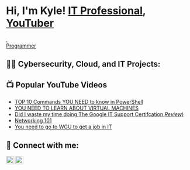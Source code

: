 <h1>Hi, I'm Kyle! <a href="https://www.linkedin.com/in/kyle-dailey/">IT Professional</a>,  <a href="https://youtube.com/@KMTech17?si=0JXDWcpnMirpD0Tv">YouTuber</a></h1>, <br/><a href="https://github.com/Ky1eD">Programmer</a>

<h2>👨‍💻 Cybersecurity, Cloud, and IT Projects:</h2>


<h2>📺 Popular YouTube Videos</h2>

- [TOP 10 Commands YOU NEED to know in PowerShell](https://www.youtube.com/watch?v=oi6i_ImOmvc&t=7s)
- [YOU NEED TO LEARN ABOUT VIRTUAL MACHINES](https://www.youtube.com/watch?v=05wNMdOP5HI&t=15s)
- [Did I waste my time doing The Google IT Support Certifcation *Review*)](https://www.youtube.com/watch?v=DawbhGcQeWs)
- [Networking 101](https://www.youtube.com/watch?v=7UdrAAuIk5M)
- [You need to go to WGU to get a job in IT](https://www.youtube.com/watch?v=pAacxZX9q3Y)

<h2> 🤳 Connect with me:</h2>

[<img align="left" alt="JoshMadakor | YouTube" width="22px" src="https://cdn.jsdelivr.net/npm/simple-icons@v3/icons/youtube.svg" />][youtube]
[<img align="left" alt="JoshMadakor | LinkedIn" width="22px" src="https://cdn.jsdelivr.net/npm/simple-icons@v3/icons/linkedin.svg" />][linkedin]


[youtube]: https://youtube.com/@KMTech17?si=0JXDWcpnMirpD0Tv
[linkedin]: https://linkedin.com/in/kyle-dailey

<!--
**joshmadakor1/joshmadakor1** is a ✨ _special_ ✨ repository because its `README.md` (this file) appears on your GitHub profile.

Here are some ideas to get you started:

- 🔭 I’m currently working on ...
- 🌱 I’m currently learning ...
- 👯 I’m looking to collaborate on ...
- 🤔 I’m looking for help with ...
- 💬 Ask me about ...
- 📫 How to reach me: ...
- 😄 Pronouns: ...
- ⚡ Fun fact: ...
-->
